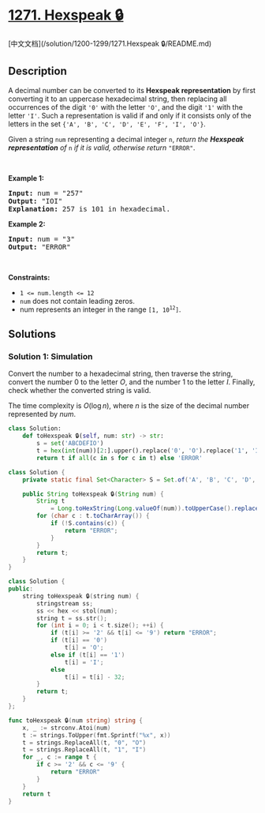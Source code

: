 # [1271. Hexspeak 🔒](https://leetcode.com/problems/hexspeak)

[中文文档](/solution/1200-1299/1271.Hexspeak 🔒/README.md)

<!-- tags:Math,String -->

## Description

<p>A decimal number can be converted to its <strong>Hexspeak representation</strong> by first converting it to an uppercase hexadecimal string, then replacing all occurrences of the digit <code>&#39;0&#39;</code> with the letter <code>&#39;O&#39;</code>, and the digit <code>&#39;1&#39;</code> with the letter <code>&#39;I&#39;</code>. Such a representation is valid if and only if it consists only of the letters in the set <code>{&#39;A&#39;, &#39;B&#39;, &#39;C&#39;, &#39;D&#39;, &#39;E&#39;, &#39;F&#39;, &#39;I&#39;, &#39;O&#39;}</code>.</p>

<p>Given a string <code>num</code> representing a decimal integer <code>n</code>, <em>return the <strong>Hexspeak representation</strong> of </em><code>n</code><em> if it is valid, otherwise return </em><code>&quot;ERROR&quot;</code>.</p>

<p>&nbsp;</p>
<p><strong class="example">Example 1:</strong></p>

<pre>
<strong>Input:</strong> num = &quot;257&quot;
<strong>Output:</strong> &quot;IOI&quot;
<strong>Explanation:</strong> 257 is 101 in hexadecimal.
</pre>

<p><strong class="example">Example 2:</strong></p>

<pre>
<strong>Input:</strong> num = &quot;3&quot;
<strong>Output:</strong> &quot;ERROR&quot;
</pre>

<p>&nbsp;</p>
<p><strong>Constraints:</strong></p>

<ul>
	<li><code>1 &lt;= num.length &lt;= 12</code></li>
	<li><code>num</code> does not contain leading zeros.</li>
	<li>num represents an integer in the range <code>[1, 10<sup>12</sup>]</code>.</li>
</ul>

## Solutions

### Solution 1: Simulation

Convert the number to a hexadecimal string, then traverse the string, convert the number $0$ to the letter $O$, and the number $1$ to the letter $I$. Finally, check whether the converted string is valid.

The time complexity is $O(\log n)$, where $n$ is the size of the decimal number represented by $num$.

<!-- tabs:start -->

```python
class Solution:
    def toHexspeak 🔒(self, num: str) -> str:
        s = set('ABCDEFIO')
        t = hex(int(num))[2:].upper().replace('0', 'O').replace('1', 'I')
        return t if all(c in s for c in t) else 'ERROR'
```

```java
class Solution {
    private static final Set<Character> S = Set.of('A', 'B', 'C', 'D', 'E', 'F', 'I', 'O');

    public String toHexspeak 🔒(String num) {
        String t
            = Long.toHexString(Long.valueOf(num)).toUpperCase().replace("0", "O").replace("1", "I");
        for (char c : t.toCharArray()) {
            if (!S.contains(c)) {
                return "ERROR";
            }
        }
        return t;
    }
}
```

```cpp
class Solution {
public:
    string toHexspeak 🔒(string num) {
        stringstream ss;
        ss << hex << stol(num);
        string t = ss.str();
        for (int i = 0; i < t.size(); ++i) {
            if (t[i] >= '2' && t[i] <= '9') return "ERROR";
            if (t[i] == '0')
                t[i] = 'O';
            else if (t[i] == '1')
                t[i] = 'I';
            else
                t[i] = t[i] - 32;
        }
        return t;
    }
};
```

```go
func toHexspeak 🔒(num string) string {
	x, _ := strconv.Atoi(num)
	t := strings.ToUpper(fmt.Sprintf("%x", x))
	t = strings.ReplaceAll(t, "0", "O")
	t = strings.ReplaceAll(t, "1", "I")
	for _, c := range t {
		if c >= '2' && c <= '9' {
			return "ERROR"
		}
	}
	return t
}
```

<!-- tabs:end -->

<!-- end -->
